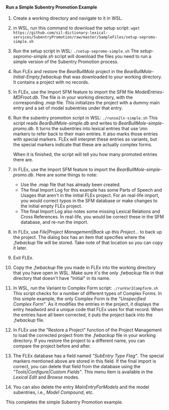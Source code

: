 #### Run a Simple Subentry Promotion Example

1. Create a working directory and navigate to it in WSL.

2. in WSL, run this command to download the setup script:
   `wget https://github.com/sil-dictionary-lexical-services/SubentryPromotion/raw/master/SampleFiles/setup-sepromo-simple.sh`

3. Run the setup script in WSL:
   `./setup-sepromo-simple.sh`
   The *setup-sepromo-simple.sh* script will download the files you need to run a simple version of the Subentry Promotion process.

4. Run FLEx and restore the *BearBullMole* project in the *BearBullMole-Initial-Empty.fwbackup* that was downloaded to your working directory. It contains a project with no records.

5. In FLEx, use the Import SFM feature to import the SFM file *ModelEntries-MDFroot.db*. The file is in your working directory, with the corresponding *.map* file. This initializes the project with a dummy main entry and a set of model subentries under that entry.

6. Run the subentry promotion script in WSL:
   `./runse2lx-simple.sh`
This script reads *BearBullMole-simple.db* and writes to *BearBullMole-simple-promo.db*. It turns the subentries into lexical entries that use \mn markers to refer back to their main entries. It also marks those entries with special markers. FLEx will interpret these entries as variants, but the special markers indicate that these are actually complex forms.

   When it is finished, the script will tell you how many promoted entries there are.

7. In FLEx, use the Import SFM feature to import the *BearBullMole-simple-promo.db*. Here are some things to note:
   * Use the *.map* file that has already been created.
   * The final Import Log for this example has some Parts of Speech and Usages that aren't in the initial FLEx project. For an real-life import, you would correct typos in the SFM database or make changes to the initial empty FLEx project.
   * The final Import Log also notes some missing Lexical Relations and Cross References. In real-life, you would be correct these in the SFM database, and re-run the import.

8. In FLEx, use  *File|Project Management|Back up this Project...* to back up the project. The dialog box has an item that specifies where the *.fwbackup* file will be stored. Take note of that location so you can copy it later.

9. Exit FLEx.

10. Copy the *.fwbackup* file you made in FLEx into the working directory that you have open in WSL. Make sure it's the only *.fwbackup* file in that directory that doesn't have "Initial" in its name.

11. In WSL, run the Variant to Complex Form script:
    `./runVar2Compform.sh`
    This script checks for a number of different types of Complex Forms. In this simple example, the only  Complex Form is the *"Unspecified Complex Form"*. As it modifies the entries in the project, it displays the entry headword and a unique code that FLEx uses for that record. When the entries have all been corrected, it puts the project back into the *.fwbackup* file.

12. In FLEx use the "Restore a Project" function of the Project Management to load the corrected project from the *.fwbackup* file in your working directory. If you restore the project to a different name, you can compare the project before and after.

13. The FLEx database has a field named *"SubEntry Type Flag"*. The special markers mentioned above are stored in this field. If the final import is correct, you can delete that field from the database using the *"Tools|Configure|Custom Fields"*. This menu item is available in the *Lexical Edit* and *Browse* modes.

14. You can also delete the entry *MainEntryForModels* and the model subentries, i.e., *Model Compound*, etc.

This completes the simple Subentry Promotion example.
